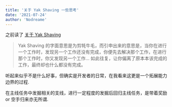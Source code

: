 ```yaml
---
title: '关于 Yak Shaving 一些思考'
date: '2021-07-24'
author: 'Nodreame'
---
```


之前读了 [关于 Yak Shaving](https://antfu.me/posts/about-yak-shaving-zh)

> Yak Shaving 的字面意思是为剪牦牛毛，而引申出来的意思是，当你在进行一个工作时，发现另一个工作还没有完成，你便先去解决那个工作，在进行那个工作时，你又发现另一个工作… 如此往复，让你偏离了原本本该完成的工作，最终却也什么都没有完成。

听起来似乎不是什么好事，但确实是开发者的日常，在我看来这更是一个拓展能力边界的过程.

在主线任务中发掘相关的支线，进行一定程度的发掘后回归主线任务，是带着奖励 or 空手归来亦无所谓.
